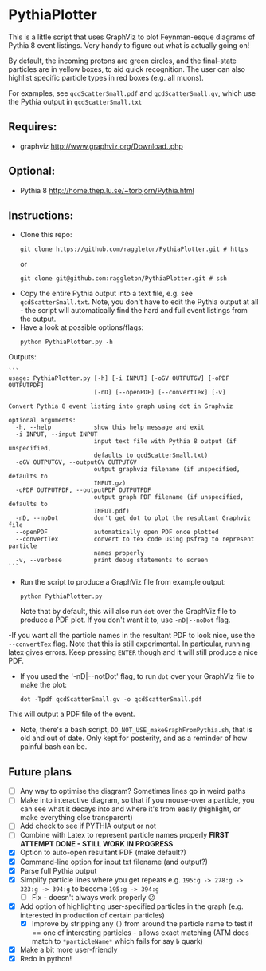 # PythiaPlotter

This is a little script that uses GraphViz to plot Feynman-esque diagrams of Pythia 8 event listings. Very handy to figure out what is actually going on!

By default, the incoming protons are green circles, and the final-state particles are in yellow boxes, to aid quick recognition. The user can also highlist specific particle types in red boxes (e.g. all muons).

For examples, see `qcdScatterSmall.pdf` and `qcdScatterSmall.gv`, which use the Pythia output in `qcdScatterSmall.txt`

## Requires:
- graphviz http://www.graphviz.org/Download..php

## Optional:
- Pythia 8 http://home.thep.lu.se/~torbjorn/Pythia.html

## Instructions:

- Clone this repo:
	```
	git clone https://github.com/raggleton/PythiaPlotter.git # https

	```
	or 
	```
	git clone git@github.com:raggleton/PythiaPlotter.git # ssh

	```
- Copy the entire Pythia output into a text file, e.g. see `qcdScatterSmall.txt`. Note, you don't have to edit the Pythia output at all - the script will automatically find the hard and full event listings from the output.
- Have a look at possible options/flags:
	```
	python PythiaPlotter.py -h

	```
Outputs:

	```
	usage: PythiaPlotter.py [-h] [-i INPUT] [-oGV OUTPUTGV] [-oPDF OUTPUTPDF]
	                        [-nD] [--openPDF] [--convertTex] [-v]

	Convert Pythia 8 event listing into graph using dot in Graphviz

	optional arguments:
	  -h, --help            show this help message and exit
	  -i INPUT, --input INPUT
	                        input text file with Pythia 8 output (if unspecified,
	                        defaults to qcdScatterSmall.txt)
	  -oGV OUTPUTGV, --outputGV OUTPUTGV
	                        output graphviz filename (if unspecified, defaults to
	                        INPUT.gz)
	  -oPDF OUTPUTPDF, --outputPDF OUTPUTPDF
	                        output graph PDF filename (if unspecified, defaults to
	                        INPUT.pdf)
	  -nD, --noDot          don't get dot to plot the resultant Graphviz file
	  --openPDF             automatically open PDF once plotted
	  --convertTex          convert to tex code using psfrag to represent particle
	                        names properly
	  -v, --verbose         print debug statements to screen
	```

- Run the script to produce a GraphViz file from example output:
	```
	python PythiaPlotter.py

	```
	Note that by default, this will also run `dot` over the GraphViz file to produce a PDF plot. If you don't want it to, use `-nD|--noDot` flag.

-If you want all the particle names in the resultant PDF to look nice, use the `--convertTex` flag. Note that this is still experimental. In particular, running latex gives errors. Keep pressing `ENTER` though and it will still produce a nice PDF.

- If you used the '-nD|--notDot' flag, to run `dot` over your GraphViz file to make the plot:
	```
	dot -Tpdf qcdScatterSmall.gv -o qcdScatterSmall.pdf
	
	```
This will output a PDF file of the event.

- Note, there's a bash script, `DO_NOT_USE_makeGraphFromPythia.sh`, that is old and out of date. Only kept for posterity, and as a reminder of how painful bash can be.

## Future plans
- [ ] Any way to optimise the diagram? Sometimes lines go in weird paths
- [ ] Make into interactive diagram, so that if you mouse-over a particle, you can see what it decays into and where it's from easily (highlight, or make everything else transparent)
- [ ] Add check to see if PYTHIA output or not
- [ ] Combine with Latex to represent particle names properly **FIRST ATTEMPT DONE - STILL WORK IN PROGRESS**
- [x] Option to auto-open resultant PDF (make default?)
- [x] Command-line option for input txt filename (and output?)
- [x] Parse full Pythia output
- [x] Simplify particle lines where you get repeats e.g. `195:g -> 278:g -> 323:g -> 394:g` to become `195:g -> 394:g`
	- [ ] Fix - doesn't always work properly :confused:
- [x] Add option of highlighting user-specified particles in the graph (e.g. interested in production of certain particles)
	- [x] Improve by stripping any `()` from around the particle name to test if == one of interesting particles - allows exact matching (ATM does match to `*particleName*` which fails for say `b` quark)
- [x] Make a bit more user-friendly
- [x] Redo in python!
